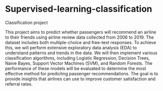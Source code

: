 # Supervised-learning-classification
Classification project


This project aims to predict whether passengers will recommend an airline to their friends using airline review data collected from 2006 to 2019. The dataset includes both multiple-choice and free-text responses. To achieve this, we will perform extensive exploratory data analysis (EDA) to understand patterns and trends in the data. We will then implement various classification algorithms, including Logistic Regression, Decision Trees, Naive Bayes, Support Vector Machines (SVM), and Random Forests. The performance of these models will be evaluated to determine the most effective method for predicting passenger recommendations. The goal is to provide insights that airlines can use to improve customer satisfaction and referral rates.
